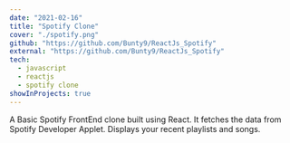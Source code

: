 ```yaml
---
date: "2021-02-16"
title: "Spotify Clone"
cover: "./spotify.png"
github: "https://github.com/Bunty9/ReactJs_Spotify"
external: "https://github.com/Bunty9/ReactJs_Spotify"
tech:
  - javascript
  - reactjs
  - spotify clone
showInProjects: true
---
```


A Basic Spotify FrontEnd clone built using React.
It fetches the data from Spotify Developer Applet.
Displays your recent playlists and songs.
